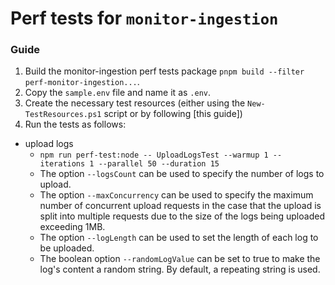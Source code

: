 # Perf tests for `monitor-ingestion`

### Guide

1. Build the monitor-ingestion perf tests package `pnpm build --filter perf-monitor-ingestion...`.
2. Copy the `sample.env` file and name it as `.env`.
3. Create the necessary test resources (either using the `New-TestResources.ps1` script or by following [this guide])
4. Run the tests as follows:

- upload logs
  - `npm run perf-test:node -- UploadLogsTest --warmup 1 --iterations 1 --parallel 50 --duration 15`
  - The option `--logsCount` can be used to specify the number of logs to upload.
  - The option `--maxConcurrency` can be used to specify the maximum number of concurrent upload requests in the case that the
    upload is split into multiple requests due to the size of the logs being uploaded exceeding 1MB.
  - The option `--logLength` can be used to set the length of each log to be uploaded.
  - The boolean option `--randomLogValue` can be set to true to make the log's content a random string. By default, a repeating string is used.
